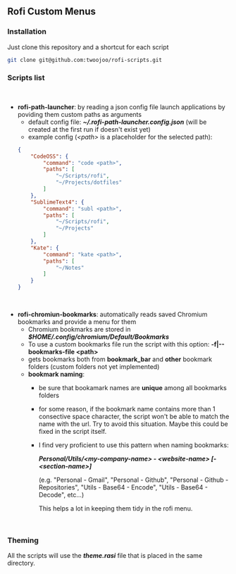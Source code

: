 ## Rofi Custom Menus

### Installation

Just clone this repository and a shortcut for each script

```bash
git clone git@github.com:twoojoo/rofi-scripts.git
```

### Scripts list

<br>

- **rofi-path-launcher**: by reading a json config file launch applications by poviding them custom paths as arguments
	- default config file: ***~/.rofi-path-launcher.config.json*** (will be created at the first run if doesn't exist yet)
	- example config (*&lt;path&gt;* is a placeholder for the selected path): 
	```json
	{
	    "CodeOSS": {
	        "command": "code <path>",
	        "paths": [
	            "~/Scripts/rofi",
	            "~/Projects/dotfiles"
	        ]
	    },
	    "SublimeText4": {
	        "command": "subl <path>",
	        "paths": [
	            "~/Scripts/rofi",
	            "~/Projects"
	        ]
	    },
	    "Kate": {
	        "command": "kate <path>",
	        "paths": [
	            "~/Notes"
	        ]
	    }
	}
	```
<br>

- **rofi-chromiun-bookmarks**: automatically reads saved Chromium bookmarks and provide a menu for them
	- Chromium bookmarks are stored in ***$HOME/.config/chromium/Default/Bookmarks***
	- To use a custom bookmarks file run the script with this option: **-f|--bookmarks-file &lt;path&gt;**
	- gets bookmarks both from **bookmark_bar** and **other** bookmark folders (custom folders not yet implemented)
	- **bookmark naming**:
		- be sure that bookamark names are **unique** among all bookmarks folders
		- for some reason, if the bookmark name contains more than 1 consective space character, the script won't be able to match the name with the url. Try to avoid this situation. Maybe this could be fixed in the script itself.
		- I find very proficient to use this pattern when naming bookmarks:
		
			***Personal/Utils/&lt;my-company-name&gt; - &lt;website-name&gt; [- &lt;section-name&gt;]***

			(e.g. "Personal - Gmail", "Personal - Github", "Personal - Github - Repositories", "Utils - Base64 - Encode", "Utils - Base64 - Decode", etc...)

			This helps a lot in keeping them tidy in the rofi menu.

<br>

### Theming

All the scripts will use the ***theme.rasi*** file that is placed in the same directory.
